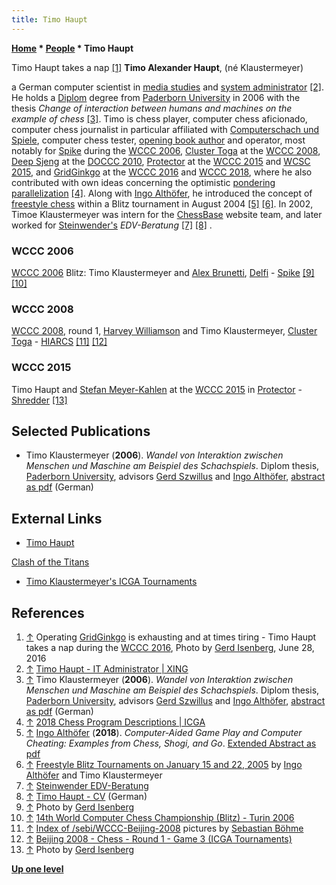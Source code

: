 ```yaml
---
title: Timo Haupt
---
```

**[Home](Home "Home") \* [People](People "People") \* Timo Haupt**



 [](File:TimoHaupts2016.JPG) Timo Haupt takes a nap <a id="cite-note-1" href="#cite-ref-1">[1]</a> 
**Timo Alexander Haupt**, (né Klaustermeyer)  

a German computer scientist in [media studies](https://en.wikipedia.org/wiki/Media_studies) and [system administrator](https://en.wikipedia.org/wiki/System_administrator) <a id="cite-note-2" href="#cite-ref-2">[2]</a>. He holds a [Diplom](https://en.wikipedia.org/wiki/Diplom) degree from [Paderborn University](Paderborn_University "Paderborn University") in 2006 with the thesis *Change of interaction between humans and machines on the example of chess* <a id="cite-note-3" href="#cite-ref-3">[3]</a>. 
Timo is chess player, computer chess aficionado, computer chess journalist in particular affiliated with [Computerschach und Spiele](Computerschach_und_Spiele "Computerschach und Spiele"), 
computer chess tester, [opening book author](Category:Opening_Book_Author "Category:Opening Book Author") and operator, most notably for [Spike](Spike "Spike") during the [WCCC 2006](WCCC_2006 "WCCC 2006"), [Cluster Toga](Cluster_Toga "Cluster Toga") at the [WCCC 2008](WCCC_2008 "WCCC 2008"), [Deep Sjeng](Deep_Sjeng "Deep Sjeng") at the [DOCCC 2010](DOCCC_2010 "DOCCC 2010"), [Protector](Protector "Protector") at the [WCCC 2015](WCCC_2015 "WCCC 2015") and [WCSC 2015](WCSC_2015 "WCSC 2015"), and [GridGinkgo](GridGinkgo "GridGinkgo") at the [WCCC 2016](WCCC_2016 "WCCC 2016") and [WCCC 2018](WCCC_2018 "WCCC 2018"), where he also contributed with own ideas concerning the optimistic [pondering](Pondering "Pondering") [parallelization](Parallel_Search "Parallel Search") <a id="cite-note-4" href="#cite-ref-4">[4]</a>.
Along with [Ingo Althöfer](Ingo_Alth%C3%B6fer "Ingo Althöfer"), he introduced the concept of [freestyle chess](https://en.wikipedia.org/wiki/Advanced_Chess) within a Blitz tournament in August 2004 <a id="cite-note-5" href="#cite-ref-5">[5]</a> <a id="cite-note-6" href="#cite-ref-6">[6]</a>.
In 2002, Timoe Klaustermeyer was intern for the [ChessBase](ChessBase "ChessBase") website team, and later worked for [Steinwender's](Dieter_Steinwender "Dieter Steinwender") *EDV-Beratung* <a id="cite-note-7" href="#cite-ref-7">[7]</a> <a id="cite-note-8" href="#cite-ref-8">[8]</a> . 



### WCCC 2006


 [](File:TimoAlexWCCC2006.JPG) 
[WCCC 2006](WCCC_2006 "WCCC 2006") Blitz: Timo Klaustermeyer and [Alex Brunetti](Alex_Brunetti "Alex Brunetti"), [Delfi](Delfi "Delfi") - [Spike](Spike "Spike") <a id="cite-note-9" href="#cite-ref-9">[9]</a> <a id="cite-note-10" href="#cite-ref-10">[10]</a>



### WCCC 2008


 [](http://www.czyzewski.org/sebi/WCCC-Beijing-2008/) 
[WCCC 2008](WCCC_2008 "WCCC 2008"), round 1, [Harvey Williamson](Harvey_Williamson "Harvey Williamson") and Timo Klaustermeyer, [Cluster Toga](Cluster_Toga "Cluster Toga") - [HIARCS](HIARCS "HIARCS") <a id="cite-note-11" href="#cite-ref-11">[11]</a> <a id="cite-note-12" href="#cite-ref-12">[12]</a>



### WCCC 2015


 [](File:ProtectorShredderWCCC2015.JPG) 
Timo Haupt and [Stefan Meyer-Kahlen](Stefan_Meyer-Kahlen "Stefan Meyer-Kahlen") at the [WCCC 2015](WCCC_2015 "WCCC 2015") in [Protector](Protector "Protector") - [Shredder](Shredder "Shredder") <a id="cite-note-13" href="#cite-ref-13">[13]</a>



## Selected Publications


* Timo Klaustermeyer (**2006**). *Wandel von Interaktion zwischen Menschen und Maschine am Beispiel des Schachspiels*. Diplom thesis, [Paderborn University](Paderborn_University "Paderborn University"), advisors [Gerd Szwillus](https://dblp.uni-trier.de/pers/hd/s/Szwillus:Gerd) and [Ingo Althöfer](Ingo_Alth%C3%B6fer "Ingo Althöfer"), [abstract as pdf](http://www.team-oh.de/files/Abstract%20Diplomarbeit.pdf) (German)


## External Links


* [Timo Haupt](http://www.team-oh.de/)


 [Clash of the Titans](http://www.team-oh.de/Computerschach/Clash.htm)
* [Timo Klaustermeyer's ICGA Tournaments](https://www.game-ai-forum.org/icga-tournaments/person.php?id=593)


## References


1. <a id="cite-ref-1" href="#cite-note-1">↑</a> Operating [GridGinkgo](GridGinkgo "GridGinkgo") is exhausting and at times tiring - Timo Haupt takes a nap during the [WCCC 2016](WCCC_2016 "WCCC 2016"), Photo by [Gerd Isenberg](Gerd_Isenberg "Gerd Isenberg"), ‎June 28, ‎2016
2. <a id="cite-ref-2" href="#cite-note-2">↑</a> [Timo Haupt - IT Administrator | XING](https://www.xing.com/profile/Timo_Haupt3)
3. <a id="cite-ref-3" href="#cite-note-3">↑</a> Timo Klaustermeyer (**2006**). *Wandel von Interaktion zwischen Menschen und Maschine am Beispiel des Schachspiels*. Diplom thesis, [Paderborn University](Paderborn_University "Paderborn University"), advisors [Gerd Szwillus](https://dblp.uni-trier.de/pers/hd/s/Szwillus:Gerd) and [Ingo Althöfer](Ingo_Alth%C3%B6fer "Ingo Althöfer"), [abstract as pdf](http://www.team-oh.de/files/Abstract%20Diplomarbeit.pdf) (German)
4. <a id="cite-ref-4" href="#cite-note-4">↑</a> [2018 Chess Program Descriptions | ICGA](https://icga.org/?page_id=2429)
5. <a id="cite-ref-5" href="#cite-note-5">↑</a> [Ingo Althöfer](Ingo_Alth%C3%B6fer "Ingo Althöfer") (**2018**). *Computer-Aided Game Play and Computer Cheating: Examples from Chess, Shogi, and Go*. [Extended Abstract as pdf](https://www.uni-trier.de/fileadmin/fb4/prof/BWL/FIN/Veranstaltungen/pisa-althofer-12.pdf)
6. <a id="cite-ref-6" href="#cite-note-6">↑</a> [Freestyle Blitz Tournaments on January 15 and 22, 2005](http://www.team-oh.de/FreestyleBlitz/Rules.htm) by [Ingo Althöfer](Ingo_Alth%C3%B6fer "Ingo Althöfer") and Timo Klaustermeyer
7. <a id="cite-ref-7" href="#cite-note-7">↑</a> [Steinwender EDV-Beratung](http://www.steinwender.de/cms/front_content.php)
8. <a id="cite-ref-8" href="#cite-note-8">↑</a> [Timo Haupt - CV](http://www.team-oh.de/Lebenslauf.htm) (German)
9. <a id="cite-ref-9" href="#cite-note-9">↑</a> Photo by [Gerd Isenberg](Gerd_Isenberg "Gerd Isenberg")
10. <a id="cite-ref-10" href="#cite-note-10">↑</a> [14th World Computer Chess Championship (Blitz) - Turin 2006](https://www.game-ai-forum.org/icga-tournaments/tournament.php?id=17)
11. <a id="cite-ref-11" href="#cite-note-11">↑</a> [Index of /sebi/WCCC-Beijing-2008](http://www.czyzewski.org/sebi/WCCC-Beijing-2008/) pictures by [Sebastian Böhme](Sebastian_B%C3%B6hme "Sebastian Böhme")
12. <a id="cite-ref-12" href="#cite-note-12">↑</a> [Beijing 2008 - Chess - Round 1 - Game 3 (ICGA Tournaments)](https://www.game-ai-forum.org/icga-tournaments/round.php?tournament=178&round=1&id=3)
13. <a id="cite-ref-13" href="#cite-note-13">↑</a> Photo by [Gerd Isenberg](Gerd_Isenberg "Gerd Isenberg")

**[Up one level](People "People")**







 
